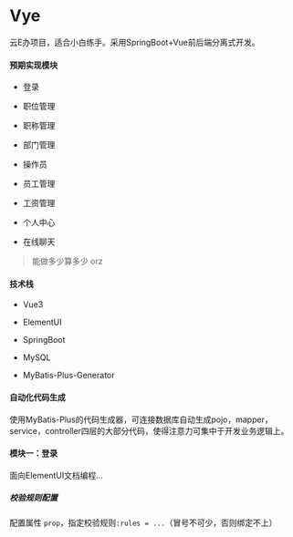 # Vye

云E办项目，适合小白练手。采用SpringBoot+Vue前后端分离式开发。

#### 预期实现模块

- 登录

- 职位管理

- 职称管理

- 部门管理

- 操作员

- 员工管理

- 工资管理

- 个人中心

- 在线聊天

> 能做多少算多少 orz

#### 技术栈

- Vue3

- ElementUI

- SpringBoot

- MySQL

- MyBatis-Plus-Generator

#### 自动化代码生成

使用MyBatis-Plus的代码生成器，可连接数据库自动生成pojo，mapper，service，controller四层的大部分代码，使得注意力可集中于开发业务逻辑上。

#### 模块一：登录

面向ElementUI文档编程...

##### 校验规则配置

配置属性 `prop`，指定校验规则`:rules = ...`（冒号不可少，否则绑定不上）
